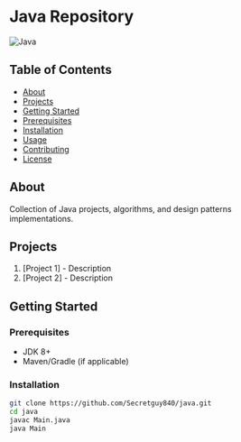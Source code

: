 # Java Repository

![Java](https://img.shields.io/badge/Java-ED8B00?style=for-the-badge&logo=openjdk&logoColor=white)

## Table of Contents
- [About](#about)
- [Projects](#projects)
- [Getting Started](#getting-started)
- [Prerequisites](#prerequisites)
- [Installation](#installation)
- [Usage](#usage)
- [Contributing](#contributing)
- [License](#license)

## About
Collection of Java projects, algorithms, and design patterns implementations.

## Projects
1. [Project 1] - Description
2. [Project 2] - Description

## Getting Started

### Prerequisites
- JDK 8+
- Maven/Gradle (if applicable)

### Installation
```bash
git clone https://github.com/Secretguy840/java.git
cd java
javac Main.java
java Main
